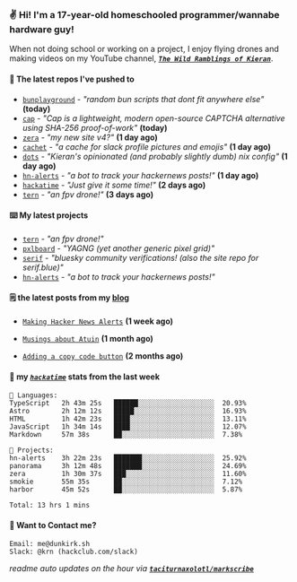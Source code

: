 ### ✌️ Hi! I'm a 17-year-old homeschooled programmer/wannabe hardware guy!

When not doing school or working on a project, I enjoy flying drones and making videos on my YouTube channel, [**_`The Wild Ramblings of Kieran`_**](https://youtube.com/@kieran.rambles).

#### 👷 The latest repos I've pushed to

- [`bunplayground`](https://github.com/taciturnaxolotl/bunplayground) - _"random bun scripts that dont fit anywhere else"_ **(today)**
- [`cap`](https://github.com/tiagorangel1/cap) - _"Cap is a lightweight, modern open-source CAPTCHA alternative using SHA-256 proof-of-work"_ **(today)**
- [`zera`](https://github.com/taciturnaxolotl/zera) - _"my new site v4?"_ **(1 day ago)**
- [`cachet`](https://github.com/taciturnaxolotl/cachet) - _"a cache for slack profile pictures and emojis"_ **(1 day ago)**
- [`dots`](https://github.com/taciturnaxolotl/dots) - _"Kieran's opinionated (and probably slightly dumb) nix config"_ **(1 day ago)**
- [`hn-alerts`](https://github.com/taciturnaxolotl/hn-alerts) - _"a bot to track your hackernews posts!"_ **(1 day ago)**
- [`hackatime`](https://github.com/hackclub/hackatime) - _"Just give it some time!"_ **(2 days ago)**
- [`tern`](https://github.com/taciturnaxolotl/tern) - _"an fpv drone!"_ **(3 days ago)**

#### ⌨️ My latest projects

- [`tern`](https://github.com/taciturnaxolotl/tern) - _"an fpv drone!"_
- [`pxlboard`](https://github.com/taciturnaxolotl/pxlboard) - _"YAGNG (yet another generic pixel grid)"_
- [`serif`](https://github.com/taciturnaxolotl/serif) - _"bluesky community verifications! (also the site repo for serif.blue)"_
- [`hn-alerts`](https://github.com/taciturnaxolotl/hn-alerts) - _"a bot to track your hackernews posts!"_

#### 🗒️ the latest posts from my [blog](https://dunkirk.sh)

- [`Making Hacker News Alerts`](https://dunkirk.sh/blog/hn-alerts/) **(1 week ago)**

- [`Musings about Atuin`](https://dunkirk.sh/blog/atuin/) **(1 month ago)**

- [`Adding a copy code button`](https://dunkirk.sh/blog/adding-a-copy-button/) **(2 months ago)**



#### 📡 my [_`hackatime`_](https://waka.hackclub.com) stats from the last week

```text
💾 Languages:
TypeScript   2h 43m 25s   ██████░░░░░░░░░░░░░░░░░░░  20.93%
Astro        2h 12m 12s   █████░░░░░░░░░░░░░░░░░░░░  16.93%
HTML         1h 42m 23s   ████░░░░░░░░░░░░░░░░░░░░░  13.11%
JavaScript   1h 34m 14s   ████░░░░░░░░░░░░░░░░░░░░░  12.07%
Markdown     57m 38s      ██░░░░░░░░░░░░░░░░░░░░░░░  7.38%

💼 Projects:
hn-alerts    3h 22m 23s   ███████░░░░░░░░░░░░░░░░░░  25.92%
panorama     3h 12m 48s   ███████░░░░░░░░░░░░░░░░░░  24.69%
zera         1h 30m 37s   ███░░░░░░░░░░░░░░░░░░░░░░  11.60%
smokie       55m 35s      ██░░░░░░░░░░░░░░░░░░░░░░░  7.12%
harbor       45m 52s      ██░░░░░░░░░░░░░░░░░░░░░░░  5.87%

Total: 13 hrs 1 mins
```

#### 📮 Want to Contact me?

```text
Email: me@dunkirk.sh
Slack: @krn (hackclub.com/slack)
```

_readme auto updates on the hour via [**`taciturnaxolotl/markscribe`**](https://github.com/taciturnaxolotl/markscribe)_
